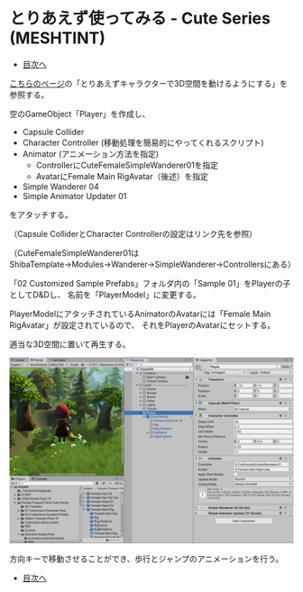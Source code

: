 # とりあえず使ってみる - Cute Series (MESHTINT)

- [目次へ](./../index.md)

[こちらのページ](https://takanashi1443.github.io/dev_note/template/)の「とりあえずキャラクターで3D空間を動けるようにする」を参照する。

空のGameObject「Player」を作成し、

- Capsule Collider
- Character Controller (移動処理を簡易的にやってくれるスクリプト)
- Animator (アニメーション方法を指定)
    - ControllerにCuteFemaleSimpleWanderer01を指定
    - AvatarにFemale Main RigAvatar（後述）を指定
- Simple Wanderer 04
- Simple Animator Updater 01

をアタッチする。

（Capsule ColliderとCharacter Controllerの設定はリンク先を参照）

（CuteFemaleSimpleWanderer01はShibaTemplate→Modules→Wanderer→SimpleWanderer→Controllersにある）


「02 Customized Sample Prefabs」フォルダ内の「Sample 01」をPlayerの子としてD&Dし、
名前を「PlayerModel」に変更する。


PlayerModelにアタッチされているAnimatorのAvatarには「Female Main RigAvatar」が設定されているので、
それをPlayerのAvatarにセットする。

適当な3D空間に置いて再生する。

![tutorial_setup](./media/tutorial_setup.png)

方向キーで移動させることができ、歩行とジャンプのアニメーションを行う。

- [目次へ](./../index.md)

